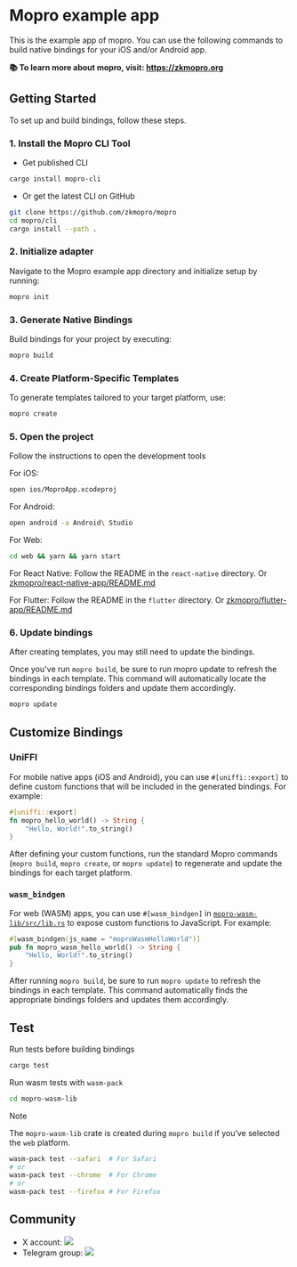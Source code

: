 # Mopro example app

This is the example app of mopro. You can use the following commands to build native bindings for your iOS and/or Android app.

**📚 To learn more about mopro, visit: https://zkmopro.org**

## Getting Started

To set up and build bindings, follow these steps.

### 1. Install the Mopro CLI Tool

-   Get published CLI

```sh
cargo install mopro-cli
```

-   Or get the latest CLI on GitHub

```sh
git clone https://github.com/zkmopro/mopro
cd mopro/cli
cargo install --path .
```

### 2. Initialize adapter

Navigate to the Mopro example app directory and initialize setup by running:

```sh
mopro init
```

### 3. Generate Native Bindings

Build bindings for your project by executing:

```sh
mopro build
```

### 4. Create Platform-Specific Templates

To generate templates tailored to your target platform, use:

```sh
mopro create
```

### 5. Open the project

Follow the instructions to open the development tools

For iOS:

```sh
open ios/MoproApp.xcodeproj
```

For Android:

```sh
open android -a Android\ Studio
```

For Web:

```sh
cd web && yarn && yarn start
```

For React Native:
Follow the README in the `react-native` directory. Or [zkmopro/react-native-app/README.md](https://github.com/zkmopro/react-native-app/blob/main/README.md)

For Flutter:
Follow the README in the `flutter` directory. Or [zkmopro/flutter-app/README.md](https://github.com/zkmopro/flutter-app/blob/main/README.md)

### 6. Update bindings

After creating templates, you may still need to update the bindings.

Once you've run `mopro build`, be sure to run mopro update to refresh the bindings in each template. This command will automatically locate the corresponding bindings folders and update them accordingly.

```sh
mopro update
```

## Customize Bindings

### UniFFI

For mobile native apps (iOS and Android), you can use `#[uniffi::export]` to define custom functions that will be included in the generated bindings. For example:

```rust
#[uniffi::export]
fn mopro_hello_world() -> String {
    "Hello, World!".to_string()
}
```

After defining your custom functions, run the standard Mopro commands (`mopro build`, `mopro create`, or `mopro update`) to regenerate and update the bindings for each target platform.

### `wasm_bindgen`

For web (WASM) apps, you can use `#[wasm_bindgen]` in [`mopro-wasm-lib/src/lib.rs`](mopro-wasm-lib/src/lib.rs) to expose custom functions to JavaScript. For example:

```rust
#[wasm_bindgen(js_name = "moproWasmHelloWorld")]
pub fn mopro_wasm_hello_world() -> String {
    "Hello, World!".to_string()
}
```

After running `mopro build`, be sure to run `mopro update` to refresh the bindings in each template. This command automatically finds the appropriate bindings folders and updates them accordingly.

## Test

Run tests before building bindings

```sh
cargo test
```

Run wasm tests with `wasm-pack`

```sh
cd mopro-wasm-lib
```

> [!NOTE]  
> The `mopro-wasm-lib` crate is created during `mopro build` if you’ve selected the `web` platform.

```sh
wasm-pack test --safari  # For Safari
# or
wasm-pack test --chrome  # For Chrome
# or
wasm-pack test --firefox # For Firefox
```

## Community

-   X account: <a href="https://twitter.com/zkmopro"><img src="https://img.shields.io/twitter/follow/zkmopro?style=flat-square&logo=x&label=zkmopro"></a>
-   Telegram group: <a href="https://t.me/zkmopro"><img src="https://img.shields.io/badge/telegram-@zkmopro-blue.svg?style=flat-square&logo=telegram"></a>
